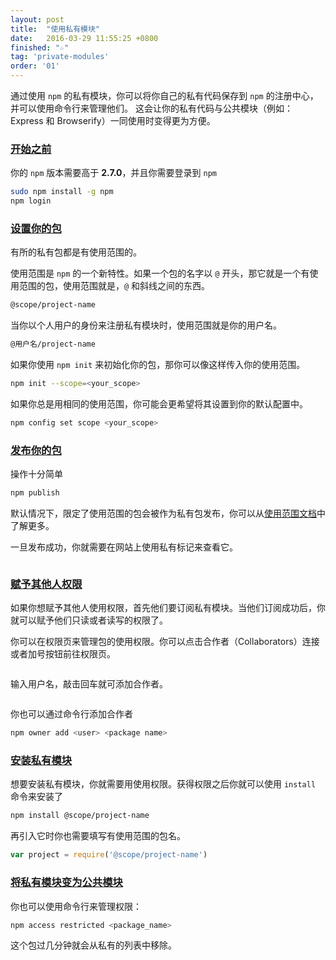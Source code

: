 ```yaml
---
layout: post
title:  "使用私有模块"
date:   2016-03-29 11:55:25 +0800
finished: "☆"
tag: 'private-modules'
order: '01'
---
```


通过使用 `npm` 的私有模块，你可以将你自己的私有代码保存到 `npm` 的注册中心，并可以使用命令行来管理他们。
这会让你的私有代码与公共模块（例如：Express 和 Browserify）一同使用时变得更为方便。

<h3 id="before-we-start"><a href="#before-we-start">开始之前</a></h3>

你的 `npm` 版本需要高于 **2.7.0**，并且你需要登录到 `npm`

``` bash
sudo npm install -g npm
npm login
```

<h3 id="setting-up-your-package"><a href="#setting-up-your-package">设置你的包</a></h3>

有所的私有包都是有使用范围的。

使用范围是 `npm` 的一个新特性。如果一个包的名字以 `@` 开头，那它就是一个有使用范围的包，使用范围就是，`@` 和斜线之间的东西。

``` bash
@scope/project-name
```

当你以个人用户的身份来注册私有模块时，使用范围就是你的用户名。

``` bash
@用户名/project-name
```

如果你使用 `npm init` 来初始化你的包，那你可以像这样传入你的使用范围。

``` bash
npm init --scope=<your_scope>
```

如果你总是用相同的使用范围，你可能会更希望将其设置到你的默认配置中。

``` bash
npm config set scope <your_scope>
```

<h3 id="publishing-your-package"><a href="#publishing-your-package">发布你的包</a></h3>

操作十分简单

``` bash
npm publish
```

默认情况下，限定了使用范围的包会被作为私有包发布，你可以从[使用范围文档](/2016/03/29/workingWithScopedPackages.html)中了解更多。

一旦发布成功，你就需要在网站上使用私有标记来查看它。

<img src="https://docs.npmjs.com/images/private-modules/private-flag.png" style="display: block; margin: 0 auto" alt="">

<h3 id="giving-access-to-others"><a href="#giving-access-to-others">赋予其他人权限</a></h3>

如果你想赋予其他人使用权限，首先他们要订阅私有模块。当他们订阅成功后，你就可以赋予他们只读或者读写的权限了。

你可以在权限页来管理包的使用权限。你可以点击合作者（Collaborators）连接或者加号按钮前往权限页。

<img src="http://npmblog-images.surge.sh/static-pages/collaborators-page.png" style="display: block; margin: 0 auto" alt="">

输入用户名，敲击回车就可添加合作者。

<img src="http://npmblog-images.surge.sh/static-pages/add-collaborator.gif" style="display: block; margin: 0 auto" alt="">

你也可以通过命令行添加合作者

``` bash
npm owner add <user> <package name>
```

<h3 id="installing-private-modules"><a href="#installing-private-modules">安装私有模块</a></h3>

想要安装私有模块，你就需要用使用权限。获得权限之后你就可以使用 `install` 命令来安装了

``` bash
npm install @scope/project-name
```

再引入它时你也需要填写有使用范围的包名。

``` javascript
var project = require('@scope/project-name')
```

<h3 id="switching-from-private-to-public"><a href="#switching-from-private-to-public">将私有模块变为公共模块</a></h3>

你也可以使用命令行来管理权限：

``` bash
npm access restricted <package_name>
```

这个包过几分钟就会从私有的列表中移除。
